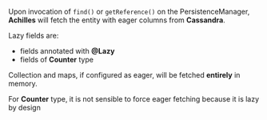 Upon invocation of `find()` or `getReference()` on the PersistenceManager, **Achilles** will fetch the entity with eager columns from **Cassandra**.

Lazy fields are:

 * fields annotated with **@Lazy**
 * fields of **Counter** type

Collection and maps, if configured as eager, will be fetched **entirely** in memory.

For **Counter** type, it is not sensible to force eager fetching because it is lazy by design
 
